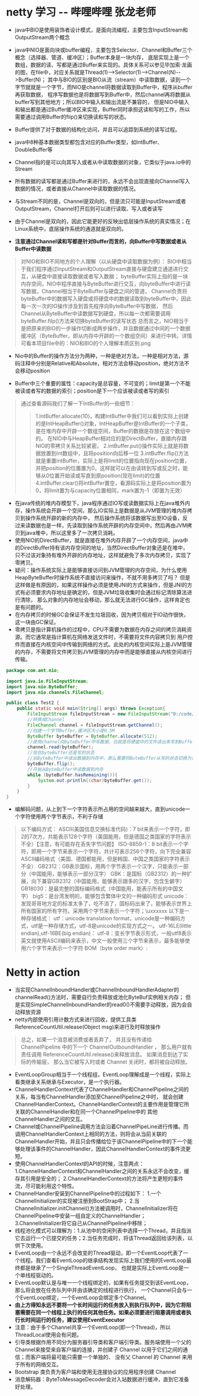 # netty 学习 -- 哔哩哔哩 张龙老师
- java中BIO是使用装饰者设计模式，是面向流编程，主要包含InputStream和OutputStream两个概念

- java中NIO是面向块或buffer编程，主要包含Selector、Channel和Buffer三个概念（选择器、管道、缓冲区）；Buffer本身是一块内存，
底层实现上是一个数组，数据的读、写都是通过Buffer来实现的。具体关系可以参见毕加索·龙画的图，在file中，对应关系就是Thread(1)-->Selector(1)-->Channel(N)-->Buffer(N)；
其中与BIO的区别是BIO从流（stream）中读取数据，读到一个字节就就是一个字节，而NIO是channel将数据读取到Buffer中，程序从buffer再获取数据，
程序写数据也是将数据写到Buffer中，然后channel再将数据从buffer写到其他地方；所以BIO中输入和输出流是不兼容的，
但是NIO中输入和输出都是通过Buffer缓冲区来实现，Buffer同时承担这读和写的工作，所以需要通过调用Buffer的flip()来切换读和写的状态。

- Buffer提供了对于数据的结构化访问，并且可以追踪到系统的读写过程。

- java中8种基本数据类型都包含对应的Buffer类型，如IntBuffer、DoubleBuffer等

- Channel指的是可以向其写入或者从中读取数据的对象，它类似于java.io中的Stream

- 所有数据的读写都是通过Buffer来进行的，永远不会出现直接向Channel写入数据的情况，或者直接从Channel中读取数据的情况。

- 与Stream不同的是，Channel是双向的，但是流只可能是InputStream或者OutputStream，Channel打开后则可以进行读取、写入或者读写

- 由于Channel是双向的，因此它能更好的反映出低层操作系统的真实情况；在Linux系统中，底层操作系统的通道就是双向的。

- **注意通过Channel读和写都是针对Buffer而言的，向Buffer中写数据或者从Buffer中读数据**

> 对NIO和BIO不同地方的个人理解（以从硬盘中读取数据为例）：
>BIO中相当于我们程序通过InputStream和OutputStream直接与硬盘建立通道进行交互，从硬盘中直接读取数据或者写入数据；
>byteBuffer实际上指的是一块内存空间，NIO中程序直接与ByteBuffer进行交互，向byteBuffer中进行读写数据，Channel相当于ByteBuffer与硬盘之间的管道，
>Channel负责将byteBuffer中的数据写入硬盘或将硬盘中的数据读取到byteBuffer中，因此每一次一次的IO操作涉及到首先程序向ByteBuffer中写数据，
>然后Channel从ByteBuffer中读数据写到硬盘，所以每一次都需要调用byteBuffer.filp()方法来切换byteBuffer的读写状态
>总而言之，NIO相当于是把原来的BIO的一步操作切断成两步操作，并且数据通过中间的一个数据缓冲区（ByteBuffer，即从内存中开辟的一个数组空间）来进行中转。详情可看本项目file中的：NIO和BIO的个人理解本质区别.png

- Nio中的Buffer的操作方法分为两种，一种是绝对方法，一种是相对方法，源码注释中分别是Relative和Absolute，相对方法会移动position，绝对方法不会移动position

- Buffer中三个重要的属性：capacity是总容量，不可变的；limit是第一个不能被读或者写的数据的索引；position是下一个应该被读或者写的索引
>通过查看源码我们了解一下IntBuffer的一些细节：
>> 1.IntBuffer.allocate(10)，构建IntBuffer中我们可以看到实际上创建的是IntHeapBuffer()对象，IntHeapBuffer是IntBuffer的一个子类，是在堆内存中开辟一个数组空间，Buffer的数据是存放在这个数组中的。
>> 在NIO中与HeapBuffer相对应的是DirectBuffer，直接内存跟NIO的零拷贝关系比较紧密。
>> 2.intBuffer.put()操作实际上就是将数据放置到int数组中，且将position向后移一位
>> 3.intBuffer.flip()方法就是重置intBuffer，实际上是将limit的位置指向现在position位置，并把position的位置置为0，这样就可以在由读转到写或反之时，能够从0位置开始读或写直到原position(现在limit)的位置
>> 4.intBuffer.clear()将intBuffer置空，看源码实际上是将position置为0，将limit置为与capacity位置相同，mark置为-1（即置为无效）

- 在java传统的堆内存模型下，java程序通过IO写或读数据实际上在java堆外内存，操作系统会开辟一个空间，那么IO实际上是数据是从JVM管理的堆内存拷贝到操作系统开辟的新的内存中，
然后操作系统将该数据写出至IO设备，反过来读数据也是一样，先读取到操作系统开辟的内存空间中，然后再由JVM拷贝到java堆中，所以这里多了一次拷贝消耗。
- 使用NIO的DirectBuffer，就是直接在堆外内存开辟了一个内存空间，java中的DirectBuffer持有该内存空间的地址，当然DirectBuffer对象还是在堆中，
只不过该对象持有堆外开辟的内存地址，这样就避免了多次内存拷贝，实现了零拷贝。
- 疑问：操作系统实际上是能够直接访问到JVM管理的内存空间，为什么使用HeapByteBuffer时操作系统不直接访问来操作，不就不用多拷贝了吗？
但是这样做是有原因的，如果这样操作必须是使用JNI的方式来操作，但是JNI的方式有必须要求内存地址是确定的，但是JVM垃圾收集时会通过标记清除算法进行清除，
那么对象的内存地址会移动，那么就无法进行GC操作，这样肯定也是有问题的。
- 在内存拷贝的时候GC会保证不发生垃圾回收，因为拷贝相对于IO动作很快，这一块由GC保证。
- 零拷贝是指计算机操作的过程中，CPU不需要为数据在内存之间的拷贝消耗资源。而它通常是指计算机在网络发送文件时，不需要将文件内容拷贝到
用户控件而直接在内核空间中传输到网络的方式。此处的内核空间实际上是JVM管理的内存，不需要将文件拷贝到JVM管理的内存中而是能够直接从内核空间进行传输。
```java
package com.ant.nio;

import java.io.FileInputStream;
import java.nio.ByteBuffer;
import java.nio.channels.FileChannel;

public class Test2 {
    public static void main(String[] args) throws Exception{
        FileInputStream fileInputStream = new FileInputStream("D:/code/code_idea/netty-study/bilibili/hello.txt");
        //转换成Channel
        FileChannel channel = fileInputStream.getChannel();
        //创建一个字节Buffer,缓冲区大小是0.5M
        ByteBuffer byteBuffer = ByteBuffer.allocate(512);
        //使用channel向byteBuffer中写数据，也就是将硬盘中的文件读出来写到Buffer中
        channel.read(byteBuffer);
        //现在byteBuffer还是写的状态
        //从ByteBuffer中读出数据到内存中，那么需要将ButeBuffer从写的状态切换为读的状态
        byteBuffer.flip();
        //开始从ByteBuffer中读数据到内存
        while (byteBuffer.hasRemaining()){
            System.out.println((char)byteBuffer.get());
        }
    }
}

```

- 编解码问题，从上到下一个字符表示所占用的空间越来越大，直到unicode一个字符使用两个字节表示，不利于存储
>以下编码方式：
>ASCII(美国信息交换标准代码)：7 bit来表示一个字符，即2的7次方，共能表示128个字符（美国能用，但是德国之类国家的字符表示不全）【注意，有可能存在丢失字节问题】
>ISO-8859-1：8 bit表示一个字符，即用一个字节来表示一个字符，共计可表示256个字符，向下完全兼容ASCII编码格式（美国、德国都能用，但是韩国、中国之类国家的字符表示不全）
>GB2312：GB表示国标，用两个字节表示一个汉字，只能表示一部分（中国能用，能够表示一部分汉字）
>GBK：是国标（GB2312）的一种扩展，向下兼容GB2312（中国能用，能够表示跟多的汉字，包含生僻字）
>GB18030：是最完整的国标编码格式（中国能用，能表示所有的中国文字）
>big5：是台湾发明的，能够包含繁体中文的一种编码形式
>unicode：发现哥哥地方定的标准太多了，吃不消了，国标码出来了，能够表示世界上所有国家的所有字符。采用两个字节来表示一个字符；\uxxxxxx
>以下是一种存储格式：
>utf：unicode translation format，unicode是一种编码方式，utf是一种存储方式，utf-8是unicode的实现方式之一。
utf-16LE(little endian),utf-16BE(big endian)：
>utf-8：变长字节表示形式，一般utf8表示英文就使用ASCII编码来表示，中文一般使用三个字节来表示，最多能够使用六个字节来表示一个字符
BOM（byte order mark）:


# Netty in action
- 当实现ChannelInboundHandler或ChannelInboundHandlerAdapter的channelRead()方法时，需要自行负责释放或池化ByteBuf实例相关内存；
  但是实现SimpleChannelInboundHandler的read0()不需要手动释放，因为会自动释放资源
- netty内部使用引用计数方式来进行回收，提供工具类ReferenceCountUtil.release(Object msg)来进行及时释放操作
> 总之，如果一个消息被消费或者丢弃了， 并且没有传递给 ChannelPipeline 中的下一个
 ChannelOutboundHandler
 ， 那么用户就有责任调用 ReferenceCountUtil.release()来释放消息。
 如果消息到达了实际的传输层， 那么当它被写入时或者 Channel 关闭时，都将被自动释放。
- EventLoopGroup相当于一个线程组，EventLoop理解成是一个线程，实际上看类继承关系继承与Executor，是一个执行器。
- ChannelHandlerContext代表了ChannelHandler和ChannelPipeline之间的关系，每当有ChannelHandler添加至ChannelPipeline之中时，
  就会创建ChannelHandlerContext。ChannelHandlerContext的主要作用是管理它所关联的ChannelHandler和在同一个ChannelPipeline中的
  其他ChannelHandler之间的交互。
- Channel或ChannelPipeline调用方法会沿着ChannelPipeLine进行传播。而调用ChannelHandlerContext上相同的方法，则将会从当前关联的
  ChannelHandler开始，并且只会传播给位于该ChannelPipeline中的下一个能够处理该事件的ChannelHandler，因此ChannelHandlerContext的事件流更短。
- 使用ChannelHandlerContext的API的时候，注意两点：1.ChannelHandlerContext和ChannelHandler之间的关系永远不会改变，缓存其引用是安全的；
  2.ChannelHandlerContext的方法将产生更短的事件流，尽可能利用这个特性。
- ChannelHandler安装到ChannelPipeline中的过程如下：
1.一个ChannelInitializer的实现被注册到BootStrap中；
2.当ChannelInitializer.initChannel()方法被调用时，ChannelInitializer将在ChannelPipeline中安装一组自定义的ChannelHandler；
3.ChannelInitializer将它自己从ChannelPipeline中移除；
- 线程池化模式可以理解为：1.从池中的空闲列表中选择一个Thread，并且指派它去运行一个已提交的任务；2.当任务完成时，将该Thread返回给该列表，以供下次使用。
- EventLoop由一个永远不会改变的Thread驱动，即一个EventLoop代表了一个线程。我们查看EventLoop的继承结构发现实际上我们使用的EventLoop最终都是继承了一个SingleThreadEventLoop，
也就是实际上EventLoop是一个单线程驱动的。
- EventLoop默认是与唯一一个线程绑定的，如果有任务提交到该EventLoop，那么将会放在任务队列中并由该确定的线程进行执行，
一个Channel只会与一个EventLoop绑定，一个EventLoop会绑定多个Channel。
- **由上方得知永远不要将一个长时间运行的任务放入到执行队列中，因为它将阻塞需要在同一个线程上执行的任何其他任务。如果必须要进行阻塞调用或者执行长时间运行的任务，建议使用EventExecutor**
- 注意：由于多个Channel共享一个EventLoop(即一个Thread)，所以ThreadLocal使用会有问题。
- 引导类根据作用不同分为服务器引导类和客户端引导类。服务端使用一个父的Channel来接受来自客户端的连接，并创建子 Channel 以用于它们之间的通信；而客户端将最可能只需要一个单独的、 没有父 Channel 的 Channel 来用于所有的网络交互。
- Bootstrap 类负责为客户端和使用无连接协议的应用程序创建 Channel
- 消息解码器：ByteToMessageDecoder会对入站数据进行缓冲，直到它准备好处理。

